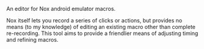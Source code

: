 An editor for Nox android emulator macros.

Nox itself lets you record a series of clicks or actions, but provides no means (to my knowledge) of
editing an existing macro other than complete re-recording. This tool aims to provide a friendlier
means of adjusting timing and refining macros.
